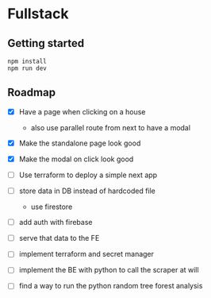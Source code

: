 # Fullstack

## Getting started

```
npm install
npm run dev
```

## Roadmap

- [X] Have a page when clicking on a house
  - also use parallel route from next to have a modal
- [X] Make the standalone page look good
- [X] Make the modal on click look good
- [ ] Use terraform to deploy a simple next app
- [ ] store data in DB instead of hardcoded file
  - use firestore
- [ ] add auth with firebase
- [ ] serve that data to the FE
- [ ] implement terraform and secret manager
- [ ] implement the BE with python to call the scraper at will
- [ ] find a way to run the python random tree forest analysis

